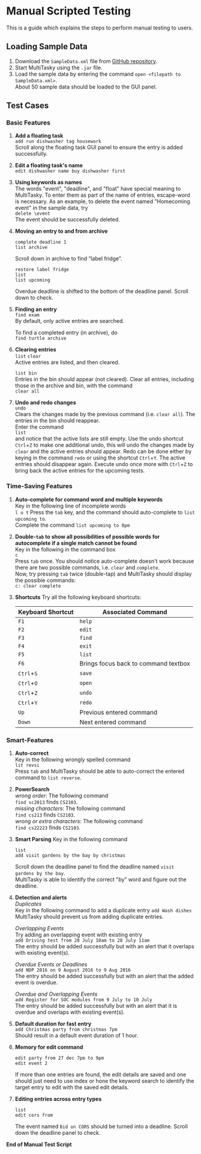 # Manual Scripted Testing

This is a guide which explains the steps to perform manual testing to users.

## Loading Sample Data
1. Download the `SampleData.xml` file from [GitHub repository](https://github.com/CS2103JUN2017-T2/main/blob/master/src/test/data/ManualTesting/SampleData.xml).
1. Start MultiTasky using the `.jar` file.
1. Load the sample data by entering the command `open <filepath to SampleData.xml>`.  
About 50 sample data should be loaded to the GUI panel.

## Test Cases
### Basic Features
1. **Add a floating task**  
   `add run dishwasher tag housework`  
   Scroll along the floating task GUI panel to ensure the entry is added successfully.
   
1. **Edit a floating task's name**  
   `edit dishwasher name buy dishwasher first`  

1. **Using keywords as names**  
   The words "event", "deadline", and "float" have special meaning to MultiTasky. To enter them as part of the name of entries, escape-word is necessary. As an example, to delete the event named "Homecoming event" in the sample data, try  
   `delete \event`  
   The event should be successfully deleted.

1. **Moving an entry to and from archive**  
   ```
   complete deadline 1
   list archive
   ```
   Scroll down in archive to find “label fridge”.
   
   ```
   restore label fridge
   list
   list upcoming
   ```
   Overdue deadline is shifted to the bottom of the deadline panel. Scroll down to check.
1. **Finding an entry**  
   `find exam`  
   By default, only active entries are searched.
   
   To find a completed entry (in archive), do  
   `find turtle archive`
1. **Clearing entries**  
   `list`
   `clear`  
   Active entries are listed, and then cleared.  
   
   `list bin`  
   Entries in the bin should appear (not cleared). Clear all entries, including those in the archive and bin, with the command  
   `clear all`
1. **Undo and redo changes**  
   `undo`  
   Clears the changes made by the previous command (i.e. `clear all`). The entries in the bin should reappear.  
   Enter the command  
   `list`  
   and notice that the active lists are still empty.
   Use the undo shortcut `Ctrl`+`Z` to make one additional undo, this will undo the changes made by `clear` and the active entries should appear.
   Redo can be done either by keying in the command `redo` or using the shortcut `Ctrl`+`Y`. The active entries should disappear again. Execute undo once more with `Ctrl`+`Z` to bring back the active entries for the upcoming tests.
   
### Time-Saving Features
1. **Auto-complete for command word and multiple keywords**  
   Key in the following line of incomplete words  
   `l u t`
   Press the `tab` key, and the command should auto-complete to `list upcoming to`.  
   Complete the command
   `list upcoming to 8pm`  
1. **Double-`tab` to show all possibilities of possible words for autocomplete if a single match cannot be found**  
   Key in the following in the command box  
   `c`  
   Press `tab` once. You should notice auto-complete doesn't work because there are two possible commands, i.e. `clear` and `complete`.  
   Now, try pressing `tab` twice (double-tap) and MultiTasky should display the possible commands:  
   `c: clear complete`
1. **Shortcuts**
   Try all the following keyboard shortcuts:

   Keyboard Shortcut | Associated Command
   ------------ | -------------
   `F1` | `help`
   `F2` | `edit`
   `F3` | `find`
   `F4` | `exit`
   `F5` | `list`
   `F6` | Brings focus back to command textbox
   `Ctrl`+`S` | `save`
   `Ctrl`+`O` | `open`
   `Ctrl`+`Z` | `undo`
   `Ctrl`+`Y` | `redo`
   `Up` | Previous entered command
   `Down` | Next entered command

### Smart-Features
1. **Auto-correct**  
   Key in the following wrongly spelled command  
   `lit revsi`  
   Press `tab` and MultiTasky should be able to auto-correct the entered command to `list reverse`.
2. **PowerSearch**  
   _wrong order_: The following command  
   `find sc2013` finds `CS2103`.  
   _missing characters_: The following command  
   `find cs213` finds `CS2103`.  
   _wrong or extra characters_: The following command  
   `find cs22223` finds `CS2103`.  
3. **Smart Parsing**
   Key in the following command
   ```
   list
   add visit gardens by the bay by christmas
   ```
   Scroll down the deadline panel to find the deadline named `visit gardens by the bay`.  
   MultiTasky is able to identify the correct "by" word and figure out the deadline.

1. **Detection and alerts**  
   _Duplicates_  
   Key in the following command to add a duplicate entry 
   `add Wash dishes`  
   MultiTasky should prevent us from adding duplicate entries.
   
   _Overlapping Events_  
   Try adding an overlapping event with existing entry  
   `add Driving test from 28 July 10am to 28 July 11am`  
   The entry should be added successfully but with an alert that it overlaps with existing event(s).
   
   _Overdue Events or Deadlines_  
   `add NDP 2016 on 9 August 2016 to 9 Aug 2016`  
   The entry should be added successfully but with an alert that the added event is overdue.
   
   _Overdue and Overlapping Events_  
   `add Register for SOC modules from 9 July to 10 July`  
   The entry should be added successfully but with an alert that it is overdue and overlaps with existing event(s).

1. **Default duration for fast entry**  
   `add Christmas party from christmas 7pm`  
   Should result in a default event duration of 1 hour.

1. **Memory for edit command**
   ```
   edit party from 27 dec 7pm to 9pm
   edit event 2
   ```
   If more than one entries are found, the edit details are saved and one should just need to use index or hone the keyword search to identify the target entry to edit with the saved edit details.

1. **Editing entries across entry types**  
   ```
   list
   edit cors from
   ```
   The event named `Bid on CORS` should be turned into a deadline. Scroll down the deadline panel to check.

**End of Manual Test Script**
